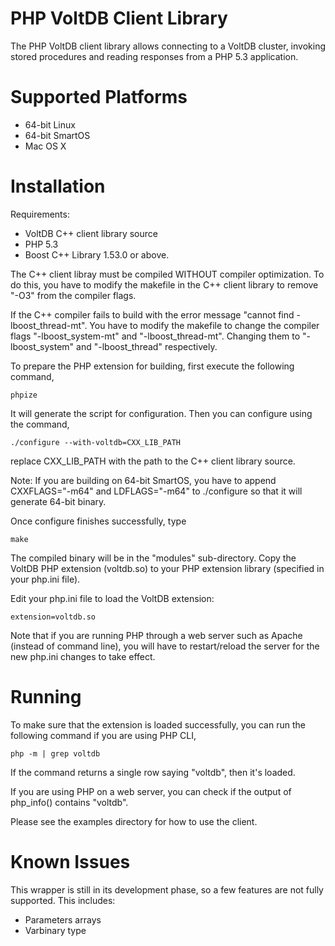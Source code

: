 PHP VoltDB Client Library
=========================

The PHP VoltDB client library allows connecting to a VoltDB cluster, invoking
stored procedures and reading responses from a PHP 5.3 application.

# Supported Platforms

* 64-bit Linux
* 64-bit SmartOS
* Mac OS X

# Installation

Requirements:
  * VoltDB C++ client library source
  * PHP 5.3
  * Boost C++ Library 1.53.0 or above.

The C++ client libray must be compiled WITHOUT compiler optimization. To do
this, you have to modify the makefile in the C++ client library to remove "-O3"
from the compiler flags.

If the C++ compiler fails to build with the error message "cannot find -lboost_thread-mt".
You have to modify the makefile to change the compiler flags "-lboost_system-mt" and
"-lboost_thread-mt". Changing them to "-lboost_system" and "-lboost_thread" respectively.

To prepare the PHP extension for building, first execute the following command,

    phpize

It will generate the script for configuration. Then you can configure using the
command,

    ./configure --with-voltdb=CXX_LIB_PATH

replace CXX_LIB_PATH with the path to the C++ client library source.

Note: If you are building on 64-bit SmartOS, you have to append CXXFLAGS="-m64"
and LDFLAGS="-m64" to ./configure so that it will generate 64-bit binary.

Once configure finishes successfully, type

    make

The compiled binary will be in the "modules" sub-directory. Copy the VoltDB PHP
extension (voltdb.so) to your PHP extension library (specified in your php.ini
file).

Edit your php.ini file to load the VoltDB extension:

    extension=voltdb.so

Note that if you are running PHP through a web server such as Apache
(instead of command line), you will have to restart/reload the server
for the new php.ini changes to take effect.

# Running

To make sure that the extension is loaded successfully, you can run the
following command if you are using PHP CLI,

    php -m | grep voltdb

If the command returns a single row saying "voltdb", then it's
loaded.

If you are using PHP on a web server, you can check if the output of php_info()
contains "voltdb".

Please see the examples directory for how to use the client.

# Known Issues

This wrapper is still in its development phase, so a few features are
not fully supported. This includes:

* Parameters arrays
* Varbinary type
